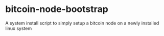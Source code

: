 bitcoin-node-bootstrap
======================

A system install script to simply setup a bitcoin node on a newly installed linux system
